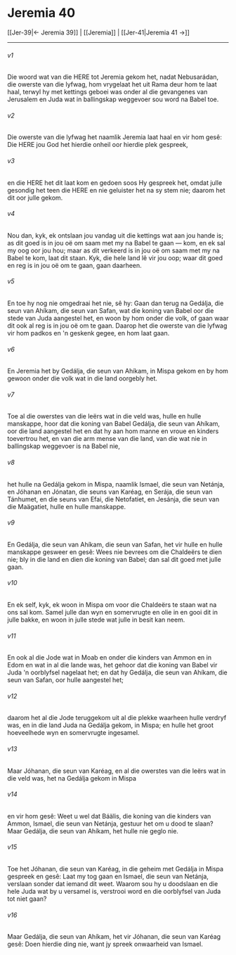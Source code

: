 # Jeremia 40

[[Jer-39|← Jeremia 39]] | [[Jeremia]] | [[Jer-41|Jeremia 41 →]]
***

###### v1
Die woord wat van die HERE tot Jeremia gekom het, nadat Nebusarádan, die owerste van die lyfwag, hom vrygelaat het uit Rama deur hom te laat haal, terwyl hy met kettings geboei was onder al die gevangenes van Jerusalem en Juda wat in ballingskap weggevoer sou word na Babel toe. 
###### v2
Die owerste van die lyfwag het naamlik Jeremia laat haal en vir hom gesê: Die HERE jou God het hierdie onheil oor hierdie plek gespreek, 
###### v3
en die HERE het dit laat kom en gedoen soos Hy gespreek het, omdat julle gesondig het teen die HERE en nie geluister het na sy stem nie; daarom het dit oor julle gekom. 
###### v4
Nou dan, kyk, ek ontslaan jou vandag uit die kettings wat aan jou hande is; as dit goed is in jou oë om saam met my na Babel te gaan — kom, en ek sal my oog oor jou hou; maar as dit verkeerd is in jou oë om saam met my na Babel te kom, laat dit staan. Kyk, die hele land lê vir jou oop; waar dit goed en reg is in jou oë om te gaan, gaan daarheen. 
###### v5
En toe hy nog nie omgedraai het nie, sê hy: Gaan dan terug na Gedálja, die seun van Ahíkam, die seun van Safan, wat die koning van Babel oor die stede van Juda aangestel het, en woon by hom onder die volk, of gaan waar dit ook al reg is in jou oë om te gaan. Daarop het die owerste van die lyfwag vir hom padkos en 'n geskenk gegee, en hom laat gaan. 
###### v6
En Jeremia het by Gedálja, die seun van Ahíkam, in Mispa gekom en by hom gewoon onder die volk wat in die land oorgebly het. 
###### v7
Toe al die owerstes van die leërs wat in die veld was, hulle en hulle manskappe, hoor dat die koning van Babel Gedálja, die seun van Ahíkam, oor die land aangestel het en dat hy aan hom manne en vroue en kinders toevertrou het, en van die arm mense van die land, van die wat nie in ballingskap weggevoer is na Babel nie, 
###### v8
het hulle na Gedálja gekom in Mispa, naamlik Ismael, die seun van Netánja, en Jóhanan en Jónatan, die seuns van Karéag, en Serája, die seun van Tánhumet, en die seuns van Efai, die Netofatiet, en Jesánja, die seun van die Maägatiet, hulle en hulle manskappe. 
###### v9
En Gedálja, die seun van Ahíkam, die seun van Safan, het vir hulle en hulle manskappe gesweer en gesê: Wees nie bevrees om die Chaldeërs te dien nie; bly in die land en dien die koning van Babel; dan sal dit goed met julle gaan. 
###### v10
En ek self, kyk, ek woon in Mispa om voor die Chaldeërs te staan wat na ons sal kom. Samel julle dan wyn en somervrugte en olie in en gooi dit in julle bakke, en woon in julle stede wat julle in besit kan neem. 
###### v11
En ook al die Jode wat in Moab en onder die kinders van Ammon en in Edom en wat in al die lande was, het gehoor dat die koning van Babel vir Juda 'n oorblyfsel nagelaat het; en dat hy Gedálja, die seun van Ahíkam, die seun van Safan, oor hulle aangestel het; 
###### v12
daarom het al die Jode teruggekom uit al die plekke waarheen hulle verdryf was, en in die land Juda na Gedálja gekom, in Mispa; en hulle het groot hoeveelhede wyn en somervrugte ingesamel. 
###### v13
Maar Jóhanan, die seun van Karéag, en al die owerstes van die leërs wat in die veld was, het na Gedálja gekom in Mispa 
###### v14
en vir hom gesê: Weet u wel dat Báälis, die koning van die kinders van Ammon, Ismael, die seun van Netánja, gestuur het om u dood te slaan? Maar Gedálja, die seun van Ahíkam, het hulle nie geglo nie. 
###### v15
Toe het Jóhanan, die seun van Karéag, in die geheim met Gedálja in Mispa gespreek en gesê: Laat my tog gaan en Ismael, die seun van Netánja, verslaan sonder dat iemand dit weet. Waarom sou hy u doodslaan en die hele Juda wat by u versamel is, verstrooi word en die oorblyfsel van Juda tot niet gaan? 
###### v16
Maar Gedálja, die seun van Ahíkam, het vir Jóhanan, die seun van Karéag gesê: Doen hierdie ding nie, want jy spreek onwaarheid van Ismael. 
